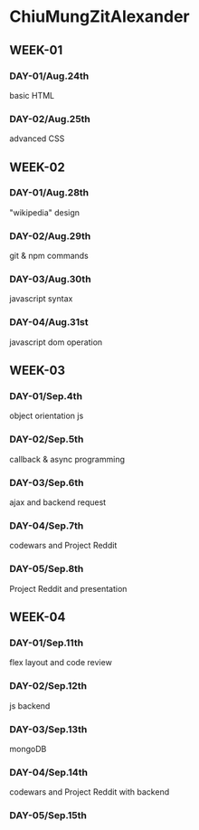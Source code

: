 # ChiuMungZitAlexander

## WEEK-01
### DAY-01/Aug.24th
basic HTML
### DAY-02/Aug.25th
advanced CSS

## WEEK-02
### DAY-01/Aug.28th
"wikipedia" design
### DAY-02/Aug.29th
git & npm commands
### DAY-03/Aug.30th
javascript syntax
### DAY-04/Aug.31st
javascript dom operation

## WEEK-03
### DAY-01/Sep.4th
object orientation js
### DAY-02/Sep.5th
callback & async programming
### DAY-03/Sep.6th
ajax and backend request
### DAY-04/Sep.7th
codewars and Project Reddit
### DAY-05/Sep.8th
Project Reddit and presentation

## WEEK-04
### DAY-01/Sep.11th
flex layout and code review
### DAY-02/Sep.12th
js backend
### DAY-03/Sep.13th
mongoDB
### DAY-04/Sep.14th
codewars and Project Reddit with backend
### DAY-05/Sep.15th

